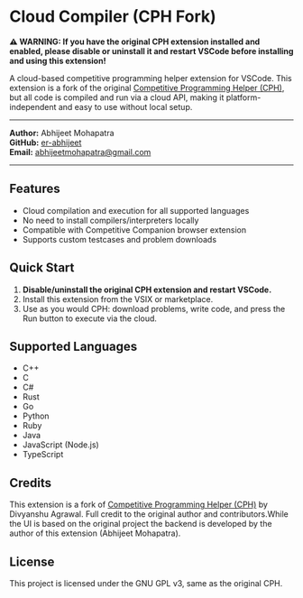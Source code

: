 # Cloud Compiler (CPH Fork)

**⚠️ WARNING: If you have the original CPH extension installed and enabled, please disable or uninstall it and restart VSCode before installing and using this extension!**

A cloud-based competitive programming helper extension for VSCode. This extension is a fork of the original [Competitive Programming Helper (CPH)](https://marketplace.visualstudio.com/items?itemName=DivyanshuAgrawal.competitive-programming-helper), but all code is compiled and run via a cloud API, making it platform-independent and easy to use without local setup.

---

**Author:** Abhijeet Mohapatra  
**GitHub:** [er-abhijeet](https://github.com/er-abhijeet)  
**Email:** abhijeetmohapatra@gmail.com

---

## Features
- Cloud compilation and execution for all supported languages
- No need to install compilers/interpreters locally
- Compatible with Competitive Companion browser extension
- Supports custom testcases and problem downloads

## Quick Start
1. **Disable/uninstall the original CPH extension and restart VSCode.**
2. Install this extension from the VSIX or marketplace.
3. Use as you would CPH: download problems, write code, and press the Run button to execute via the cloud.

## Supported Languages
- C++
- C
- C#
- Rust
- Go
- Python
- Ruby
- Java
- JavaScript (Node.js)
- TypeScript

## Credits
This extension is a fork of [Competitive Programming Helper (CPH)](https://marketplace.visualstudio.com/items?itemName=DivyanshuAgrawal.competitive-programming-helper) by Divyanshu Agrawal. Full credit to the original author and contributors.While the UI is based on the original project the  backend is developed by the author of this extension (Abhijeet Mohapatra).

## License
This project is licensed under the GNU GPL v3, same as the original CPH.
